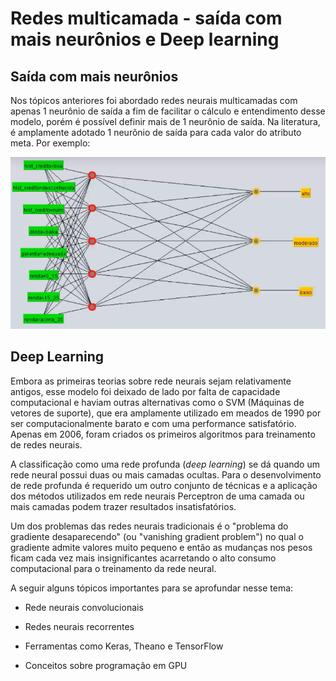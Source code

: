 # Redes multicamada - saída com mais neurônios e Deep learning

## **Saída com mais neurônios**

Nos tópicos anteriores foi abordado redes neurais multicamadas com apenas 1 neurônio de saída a fim de facilitar o cálculo e entendimento desse modelo, porém é possível definir mais de 1 neurônio de saída. Na literatura, é amplamente adotado 1 neurônio de saída para cada valor do atributo meta. Por exemplo:

![](./assets/exemplo-mais-neuronio-de-saida.png)

## **Deep Learning**

Embora as primeiras teorias sobre rede neurais sejam relativamente antigos, esse modelo foi deixado de lado por falta de capacidade computacional e haviam outras alternativas como o SVM (Máquinas de vetores de suporte), que era amplamente utilizado em meados de 1990 por ser computacionalmente barato e com uma performance satisfatório. Apenas em 2006, foram criados os primeiros algoritmos para treinamento de redes neurais.

A classificação como uma rede profunda (_deep learning_) se dá quando um rede neural possui duas ou mais camadas ocultas. Para o desenvolvimento de rede profunda é requerido um outro conjunto de técnicas e a aplicação dos métodos utilizados em rede neurais Perceptron de uma camada ou mais camadas podem trazer resultados insatisfatórios.

Um dos problemas das redes neurais tradicionais é o "problema do gradiente desaparecendo" (ou "vanishing gradient problem") no qual o gradiente admite valores muito pequeno e então as mudanças nos pesos ficam cada vez mais insignificantes acarretando o alto consumo computacional para o treinamento da rede neural.

A seguir alguns tópicos importantes para se aprofundar nesse tema:

- Rede neurais convolucionais

- Redes neurais recorrentes

- Ferramentas como Keras, Theano e TensorFlow

- Conceitos sobre programação em GPU